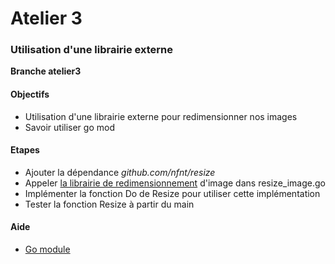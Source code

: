# Atelier 3
### Utilisation d'une librairie externe

**Branche atelier3**

#### Objectifs

* Utilisation d'une librairie externe pour redimensionner nos images
* Savoir utiliser go mod

#### Etapes

* Ajouter la dépendance _github.com/nfnt/resize_
* Appeler [la librairie de redimensionnement](https://github.com/nfnt/resize) d'image dans resize_image.go
* Implémenter la fonction Do de Resize pour utiliser cette implémentation
* Tester la fonction Resize à partir du main

#### Aide
* [Go module](https://go.dev/ref/mod#go-get)